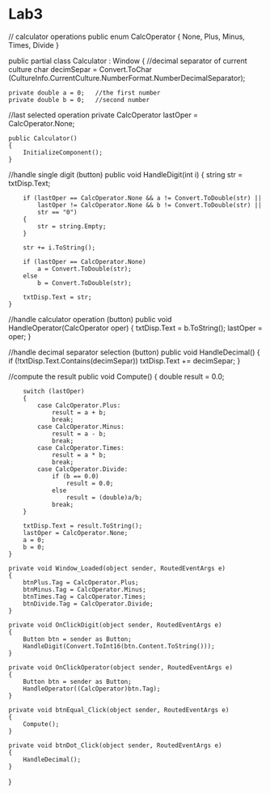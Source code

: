 # Lab3
// calculator operations
public enum CalcOperator
{
    None,
    Plus,
    Minus,
    Times,
    Divide
}


public partial class Calculator : Window
{
   //decimal separator of current culture
    char decimSepar = Convert.ToChar
        (CultureInfo.CurrentCulture.NumberFormat.NumberDecimalSeparator);

    private double a = 0;   //the first number
    private double b = 0;   //second number

   //last selected operation
    private CalcOperator lastOper = CalcOperator.None;

    public Calculator()
    {
        InitializeComponent();
    }

   //handle single digit (button)
    public void HandleDigit(int i)
    {
        string str = txtDisp.Text;

        if (lastOper == CalcOperator.None && a != Convert.ToDouble(str) ||
            lastOper != CalcOperator.None && b != Convert.ToDouble(str) ||
            str == "0")
        {
            str = string.Empty;
        }

        str += i.ToString();

        if (lastOper == CalcOperator.None)
            a = Convert.ToDouble(str);
        else
            b = Convert.ToDouble(str);

        txtDisp.Text = str;
    }

   //handle calculator operation (button)
    public void HandleOperator(CalcOperator oper)
    {
        txtDisp.Text = b.ToString();
        lastOper = oper;
    }

   //handle decimal separator selection (button)
    public void HandleDecimal()
    {
        if (!txtDisp.Text.Contains(decimSepar))
            txtDisp.Text += decimSepar;
    }

   //compute the result
    public void Compute()
    {
        double result = 0.0;

        switch (lastOper)
        {
            case CalcOperator.Plus:
                result = a + b;
                break;
            case CalcOperator.Minus:
                result = a - b;
                break;
            case CalcOperator.Times:
                result = a * b;
                break;
            case CalcOperator.Divide:
                if (b == 0.0)
                    result = 0.0;
                else
                    result = (double)a/b;
                break;
        }

        txtDisp.Text = result.ToString();
        lastOper = CalcOperator.None;
        a = 0;
        b = 0;
    }

    private void Window_Loaded(object sender, RoutedEventArgs e)
    {
        btnPlus.Tag = CalcOperator.Plus;
        btnMinus.Tag = CalcOperator.Minus;
        btnTimes.Tag = CalcOperator.Times;
        btnDivide.Tag = CalcOperator.Divide;
    }

    private void OnClickDigit(object sender, RoutedEventArgs e)
    {
        Button btn = sender as Button;
        HandleDigit(Convert.ToInt16(btn.Content.ToString()));
    }

    private void OnClickOperator(object sender, RoutedEventArgs e)
    {
        Button btn = sender as Button;
        HandleOperator((CalcOperator)btn.Tag);
    }

    private void btnEqual_Click(object sender, RoutedEventArgs e)
    {
        Compute();
    }

    private void btnDot_Click(object sender, RoutedEventArgs e)
    {
        HandleDecimal();
    }

}

